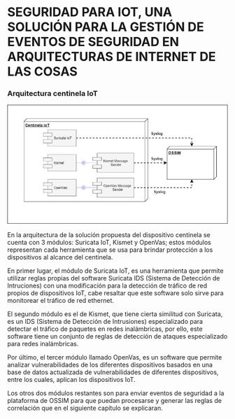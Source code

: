 ﻿# SEGURIDAD PARA IOT, UNA SOLUCIÓN PARA LA GESTIÓN DE EVENTOS DE SEGURIDAD EN ARQUITECTURAS DE INTERNET DE LAS COSAS


 

### 
### Arquitectura centinela IoT

![Imagen 2](https://github.com/andresvega82/SIEM-IoT/blob/master/Documentacion/Arquitectura_Centinela_IoT.jpg)


En la arquitectura de la solución propuesta del dispositivo centinela se cuenta con 3 módulos: Suricata IoT, Kismet y OpenVas; estos módulos representan cada herramienta que se usa para brindar protección a los dispositivos al alcance del centinela.

En primer lugar, el módulo de Suricata IoT, es una herramienta que permite utilizar reglas propias del software Suricata IDS (Sistema de Detección de Intruciones) con una modificación para la detección de tráfico de red propios de dispositivos IoT, cabe resaltar que este software solo sirve para monitorear el tráfico de red ethernet.

El segundo módulo es el de Kismet, que tiene cierta similitud con Suricata, es un IDS (Sistema de Detección de Intrusiones) especializado para detectar el tráfico de paquetes en redes inalámbricas, por ello, este software tiene un conjunto de reglas de detección de ataques especializado para redes inalámbricas.

Por último, el tercer módulo llamado OpenVas, es un software que permite analizar vulnerabilidades de los diferentes dispositivos basados en una base de datos actualizada de vulnerabilidades de diferentes dispositivos, entre los cuales, aplican los dispositivos IoT.

Los otros dos módulos restantes son para enviar eventos de seguridad a la plataforma de OSSIM para que puedan procesarse y generar las reglas de correlación que en el siguiente capítulo se explicaran.
